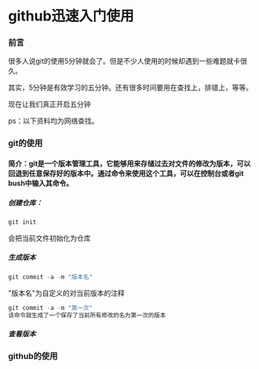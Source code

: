# github迅速入门使用

### 前言

很多人说git的使用5分钟就会了。但是不少人使用的时候却遇到一些难题就卡很久。

其实，5分钟是有效学习的五分钟。还有很多时间要用在查找上，排错上，等等。

现在让我们真正开启五分钟

ps：以下资料均为网络查找。

### git的使用

#### 简介：git是一个版本管理工具，它能够用来存储过去对文件的修改为版本，可以回退到任意保存好的版本中。通过命令来使用这个工具，可以在控制台或者git bush中输入其命令。

##### 创建仓库：

```javascript
git init
```

会把当前文件初始化为仓库

##### 生成版本

```javascript
git commit -a -m "版本名"
```

"版本名"为自定义的对当前版本的注释

```javascript
git commit -a -m "第一次"
该命令就生成了一个保存了当前所有修改的名为第一次的版本
```

##### 查看版本

### github的使用